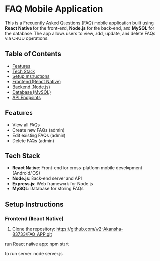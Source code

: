 # FAQ Mobile Application

This is a Frequently Asked Questions (FAQ) mobile application built using **React Native** for the front-end, **Node.js** for the back-end, and **MySQL** for the database. The app allows users to view, add, update, and delete FAQs via CRUD operations.

## Table of Contents
- [Features](#features)
- [Tech Stack](#tech-stack)
- [Setup Instructions](#setup-instructions)
- [Frontend (React Native)](#frontend-react-native)
- [Backend (Node.js)](#backend-nodejs)
- [Database (MySQL)](#database-mysql)
- [API Endpoints](#api-endpoints)


## Features
- View all FAQs
- Create new FAQs (admin)
- Edit existing FAQs (admin)
- Delete FAQs (admin)


## Tech Stack
- **React Native**: Front-end for cross-platform mobile development (Android/iOS)
- **Node.js**: Back-end server and API
- **Express.js**: Web framework for Node.js
- **MySQL**: Database for storing FAQs

## Setup Instructions

### Frontend (React Native)
1. Clone the repository:
https://github.com/w2-Akansha-83733/FAQ_APP.git

run React native app:
npm start

to run server:
node server.js
